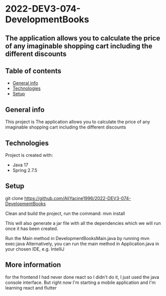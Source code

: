# 2022-DEV3-074-DevelopmentBooks


## The application allows you to calculate the price of any imaginable shopping cart including the different discounts


## Table of contents
* [General info](#general-info)
* [Technologies](#technologies)
* [Setup](#setup)

## General info
This project is The application allows you to calculate the price of any imaginable shopping cart including the different discounts
	
## Technologies
Project is created with:
* Java 17
* Spring 2.7.5
	
## Setup
git clone https://github.com/AliYacine1996/2022-DEV3-074-DevelopmentBooks

Clean and build the project, run the command:
mvn install

This will also generate a jar file with all the dependencies which we will run once it has been created.

Run the Main method in DevelopmentBooksMain.java by running
mvn exec:java
Alternatively, you can run the main method in Application.java in your chosen IDE, e.g. IntelliJ

## More information

for the frontend I had never done react so I didn't do it, I just used the java console interface. But right now I'm starting a mobile application and I'm learning react and flutter


